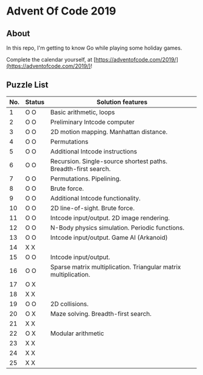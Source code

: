 # Advent Of Code 2019

## About

In this repo, I'm getting to know Go while playing some holiday games.

Complete the calendar yourself, at [https://adventofcode.com/2019/](https://adventofcode.com/2019/)!

## Puzzle List

|No.   | Status  | Solution features |
|------|---------|-------------------|
|1     | O O     | Basic arithmetic, loops
|2     | O O     | Preliminary Intcode computer
|3     | O O     | 2D motion mapping. Manhattan distance.
|4     | O O     | Permutations
|5     | O O     | Additional Intcode instructions
|6     | O O     | Recursion. Single-source shortest paths. Breadth-first search.
|7     | O O     | Permutations. Pipelining.
|8     | O O     | Brute force.
|9     | O O     | Additional Intcode functionality.
|10    | O O     | 2D line-of-sight. Brute force.
|11    | O O     | Intcode input/output. 2D image rendering.
|12    | O O     | N-Body physics simulation. Periodic functions.
|13    | O O     | Intcode input/output. Game AI (Arkanoid)
|14    | X X     | 
|15    | O O     | Intcode input/output.
|16    | O O     | Sparse matrix multiplication. Triangular matrix multiplication.
|17    | O X     | 
|18    | X X     |
|19    | O O     | 2D collisions.
|20    | O X     | Maze solving. Breadth-first search.
|21    | X X     |
|22    | O X     | Modular arithmetic
|23    | X X     |
|24    | X X     |
|25    | X X     |

